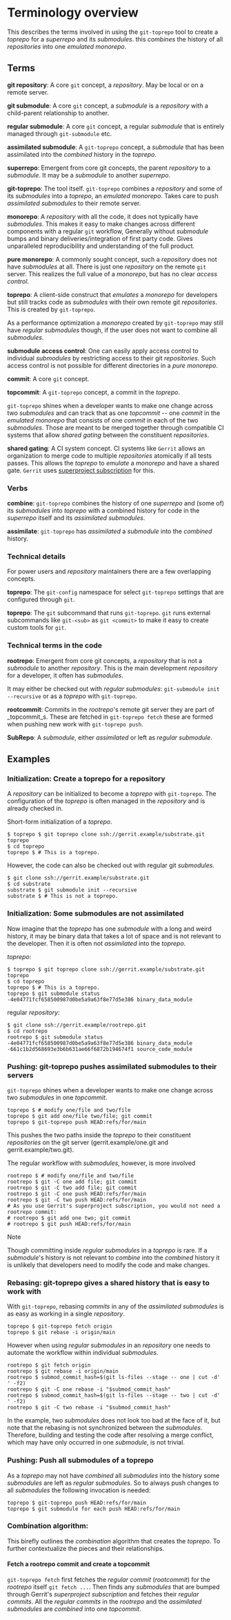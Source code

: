 # Terminology overview

This describes the terms involved in using the `git-toprepo` tool
to create a _toprepo_ for a _superrepo_ and its _submodules_.
this _combines_ the history of all _repositories_
into one _emulated monorepo_.

## Terms

**git repository**: A core `git` concept,
a _repository_. May be local or on a remote server.

**git submodule**: A core `git` concept,
a _submodule_ is a _repository_ with a child-parent relationship to another.

**regular submodule**: A core `git` concept,
a regular _submodule_ that is entirely managed through `git-submodule` etc.

**assimilated submodule**: A `git-toprepo` concept,
a _submodule_ that has been assimilated into the _combined_ history in the _toprepo_.

**superrepo**: Emergent from core git concepts,
the parent _repository_ to a _submodule_.
It may be a _submodule_ to another _superrepo_.

**git-toprepo**: The tool itself.
`git-toprepo` combines a _repository_
and some of its _submodules_
into a _toprepo_, an _emulated monorepo_.
Takes care to push _assimilated submodules_ to their remote server.

**monorepo**: A _repository_ with all the code,
it does not typically have _submodules_.
This makes it easy to make changes across different components
with a regular `git` workflow,
Generally without _submodule_ bumps and binary deliveries/integration
of first party code.
Gives unparalleled reproducibility
and understanding of the full product.

**pure monorepo**: A commonly sought concept,
such a _repository_ does not have _submodules_ at all.
There is just one _repository_ on the remote `git` server.
This realizes the full value of a _monorepo_,
but has no clear _access control_.

**toprepo**: A client-side construct
that _emulates_ a _monorepo_ for developers
but still tracks code as _submodules_ with their own remote git _repositories_.
This is created by `git-toprepo`.

As a performance optimization a  _monorepo_ created by `git-toprepo`
may still have _regular submodules_ though,
if the user does not want to combine all _submodules_.

**submodule access control**: One can easily apply
access control to individual _submodules_ by restricting access to their git _repositories_.
Such access control is not possible for different directories in a _pure monorepo_.

**commit**: A core `git` concept.

**topcommit**: A `git-toprepo` concept,
a commit in the _toprepo_.

`git-toprepo` shines when a developer wants to make one change across two _submodules_
and can track that as one _topcommit_
-- one _commit_ in the _emulated monorepo_ that consists of one _commit_ in each of the two _submodules_.
Those are meant to be merged together
through compatible CI systems that allow _shared gating_ between the constituent _repositories_.

**shared gating**: A CI system concept.
CI systems like `Gerrit` allows an organization to merge code to multiple _repositories_
atomically if all tests passes.
This allows the _toprepo_ to _emulate_ a _monorepo_ and have a shared gate.
`Gerrit` uses [superproject subscription] for this.

[superproject subscription]: https://gerrit-review.googlesource.com/Documentation/user-submodules.html

### Verbs

**combine**: `git-toprepo` combines the history of one _superrepo_ and (some of) its _submodules_
into _toprepo_ with a combined history for code in the _superrepo_ itself and its _assimilated submodules_.

**assimilate**: `git-toprepo` has _assimilated_ a _submodule_ into the _combined_ history.

### Technical details

For power users and _repository_ maintainers there are a few overlapping concepts.
<!-- TODO: link to our documentation of these. In the implementation documents or something. -->

**toprepo**: The `git-config` namespace for select `git-toprepo` settings that are configured through `git`.

**toprepo**: The `git` subcommand that runs `git-toprepo`.
`git` runs external subcommands like `git-<sub>` as `git <commit>`
to make it easy to create custom tools for `git`.

### Technical terms in the code

**rootrepo**: Emergent from core git concepts,
a _repository_ that is not a _submodule_ to another _repository_.
This is the main development _repository_ for a developer,
it often has _submodules_.

It may either be checked out with _regular submodules_:
`git-submodule init --recursive`
or as a _toprepo_ with `git-toprepo`.

**rootcommit**: Commits in the _rootrepo_'s remote git server
they are part of _topcommit_s.
These are fetched in `git-toprepo fetch`
these are formed when pushing new work with `git-toprepo push`.

**SubRepo**: A _submodule_, either _assimilated_ or left as _regular submodule_.

## Examples

### Initialization: Create a toprepo for a repository

A _repository_ can be initialized to become a _toprepo_ with `git-toprepo`.
The configuration of the _toprepo_ is often managed in the _repository_ and is already checked in.

Short-form initialization of a _toprepo_.
```
$ toprepo $ git toprepo clone ssh://gerrit.example/substrate.git toprepo
$ cd toprepo
toprepo $ # This is a toprepo.
```

However, the code can also be checked out with regular git _submodules_.
```
$ git clone ssh://gerrit.example/substrate.git
$ cd substrate
substrate $ git submodule init --recursive
substrate $ # This is not a toprepo.
```

### Initialization: Some submodules are not assimilated

Now imagine that the _toprepo_ has one _submodule_ with a long and weird history,
it may be binary data that takes a lot of space and is not relevant to the developer.
Then it is often not _assimilated_ into the _toprepo_.

_toprepo_:
```
$ toprepo $ git toprepo clone ssh://gerrit.example/substrate.git toprepo
$ cd toprepo
toprepo $ # This is a toprepo.
toprepo $ git submodule status
-4e04771fcf658500987d0be5a9a63f8e77d5e386 binary_data_module
```

regular _repository_:
```
$ git clone ssh://gerrit.example/rootrepo.git
$ cd rootrepo
rootrepo $ git submodule status
-4e04771fcf658500987d0be5a9a63f8e77d5e386 binary_data_module
-661c1b2d568693e3b6b631ae66f6872b194674f1 source_code_module
```

### Pushing: git-toprepo pushes assimilated submodules to their servers

`git-toprepo` shines when a developer wants to make one change across two _submodules_
in one _topcommit_.

```
toprepo $ # modify one/file and two/file
toprepo $ git add one/file two/file; git commit
toprepo $ git-toprepo push HEAD:refs/for/main
```

This pushes the two paths inside the _toprepo_ to their constituent
_repositories_ on the git server (gerrit.example/one.git and gerrit.example/two.git).

The regular workflow with _submodules_, however, is more involved

```
rootrepo $ # modify one/file and two/file
rootrepo $ git -C one add file; git commit
rootrepo $ git -C two add file; git commit
rootrepo $ git -C one push HEAD:refs/for/main
rootrepo $ git -C two push HEAD:refs/for/main
# As you use Gerrit's superproject subscription, you would not need a rootrepo commit:
# rootrepo $ git add one two; git commit
# rootrepo $ git push HEAD:refs/for/main
```

> [!NOTE]
> Though committing inside _regular submodules_ in a _toprepo_ is rare.
> If a _submodule_'s history is not relevant to _combine_ into the _combined_ history
> it is unlikely that developers need to modify the code and make changes.

### Rebasing: git-toprepo gives a shared history that is easy to work with

With `git-toprepo`, rebasing _commits_ in any of the _assimilated submodules_
is as easy as working in a single _repository_.

```
toprepo $ git-toprepo fetch origin
toprepo $ git rebase -i origin/main
```

However when using _regular submodules_ in an _repository_
one needs to automate the workflow within individual _submodules_.

```
rootrepo $ git fetch origin
rootrepo $ git rebase -i origin/main
rootrepo $ submod_commit_hash=$(git ls-files --stage -- one | cut -d' ' -f2)
rootrepo $ git -C one rebase -i "$submod_commit_hash"
rootrepo $ submod_commit_hash=$(git ls-files --stage -- two | cut -d' ' -f2)
rootrepo $ git -C two rebase -i "$submod_commit_hash"
```

In the example, two _submodules_ does not look too bad at the face of it,
but note that the rebasing is not synchronized between the _submodules_.
Therefore, building and testing the code after resolving a merge conflict,
which may have only occurred in one _submodule_, is not trivial.

### Pushing: Push all submodules of a toprepo

As a _toprepo_ may not have _combined_ all _submodules_ into the history
some _submodules_ are left as _regular submodules_.
So to always push changes to all _submodules_ the following invocation is needed:

```
toprepo $ git-toprepo push HEAD:refs/for/main
toprepo $ git submodule for each push HEAD:refs/for/main
```
### Combination algorithm:

This birefly outlines the _combination_ algorithm that creates the _toprepo_.
To further contextualize the pieces and their relationships.

#### Fetch a rootrepo commit and create a topcommit

`git-toprepo fetch` first fetches the _regular_ _commit_ (_rootcommit_) for the _rootrepo_ itself
`git fetch ...`.
Then finds any _submodules_ that are bumped through Gerrit's _superproject subscription_
and fetches their _regular_ _commits_.
All the _regular_ _commits_ in the _rootrepo_ and the _assimilated submodules_
are _combined_ into one _topcommit_.
